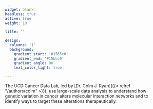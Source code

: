 ```yaml
---
widget: blank 
headless: true 
active: true
weight: 10

title: ''

design:
  columns: '1'
  background:
    gradient_start: '#1565c0'
    gradient_end: '#15bbc0'
    gradient_angle: 90
    text_color_light: true
  
---
```


<div>
<img scr="icon.png" style="margin: 0 0 0 15px; float: right; width: 20%;"/>
</div>

The UCD Cancer Data Lab, led by [Dr. Colm J. Ryan]({{< relref "/authors/colm" >}}), use large-scale data analysis to understand how genetic variation in cancer alters molecular interaction networks and to identify ways to target these alterations therapeutically.  





